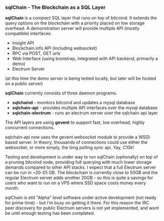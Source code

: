 ### sqlChain - The Blockchain as a SQL Layer

**sqlChain** is a *compact* SQL layer that runs on top of bitcoind. It extends the query options on the blockchain with a priority placed on low storage overhead. A demonstration server will provide multiple API (mostly compatible) interfaces:

- Insight API
- Blockchain.info API (including websocket)
- RPC via POST, GET urls
- Web Interface (using bootstrap, integrated with API backend, primarily a demo)
- Electrum Server

(at this time the demo server is being tested locally, but later will be hosted on a public server)

**sqlChain** currently consists of three daemon programs.

- **sqlchaind**             - monitors bitcoind and updates a mysql database
- **sqlchain-api**          - provides multiple API interfaces over the mysql database
- **sqlchain-electrum**     - runs an electrum server over the sqlchain-api layer

The API layers are using **gevent** to support fast, low overhead, highly concurrent connections. 

sqlchain-api now uses the gevent.websocket module to provide a WSGI based server. In theory, thousands of connections could use either the websocket, or more simply, the long polling *sync* api. Yay, C10k!

Testing and development is under way to run sqlChain (optionally) on top of a pruning bitcoind node, providing full querying with much lower storage demands compared to other API stacks. I expect that a full Electrum server can be run in ~20-25 GB. The blockchain is currently close to 50GB and the regular Electrum server adds another 20GB - so this is quite a savings for users who want to run on a VPS where SSD space costs money every month.

sqlChain is still "Alpha" level software under active development (not ready for prime time) - but I'm busy on getting it there. For this reason the IRC peer discovery for public Electrum servers is not yet implemented, and wont be until enough testing has been completed.





